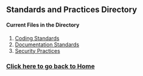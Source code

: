 ## Standards and Practices Directory
#### Current Files in the Directory
1. [Coding Standards](https://github.com/kiffit/waterfall-project/blob/main/Standards%20and%20Practices/Coding%20Standards.md)
2. [Documentation Standards](https://github.com/kiffit/waterfall-project/blob/main/Standards%20and%20Practices/Documentation%20Standards.md)
3. [Security Practices](https://github.com/kiffit/waterfall-project/blob/main/Standards%20and%20Practices/Security%20Standards.md)

### **[Click here to go back to Home](https://github.com/kiffit/waterfall-project)**
